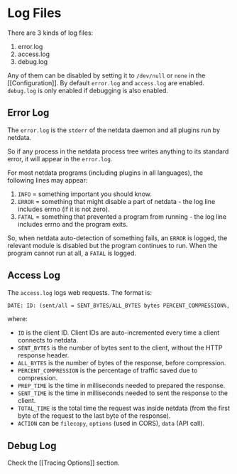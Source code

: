 # Log Files

There are 3 kinds of log files:

1. error.log
2. access.log
3. debug.log

Any of them can be disabled by setting it to `/dev/null` or `none` in the [[Configuration]].
By default `error.log` and `access.log` are enabled. `debug.log` is only enabled if debugging is also enabled.

## Error Log

The `error.log` is the `stderr` of the netdata daemon and all plugins run by netdata.

So if any process in the netdata process tree writes anything to its standard error, it will appear in the `error.log`.

For most netdata programs (including plugins in all languages), the following lines may appear:

1. `INFO` = something important you should know.
2. `ERROR` = something that might disable a part of netdata - the log line includes errno (if it is not zero).
3. `FATAL` = something that prevented a program from running - the log line includes errno and the program exits.

So, when netdata auto-detection of something fails, an `ERROR` is logged, the relevant module is disabled but the program continues to run. When the program cannot run at all, a `FATAL` is logged.


## Access Log

The `access.log` logs web requests. The format is:

```txt
DATE: ID: (sent/all = SENT_BYTES/ALL_BYTES bytes PERCENT_COMPRESSION%, prep/sent/total PREP_TIME/SENT_TIME/TOTAL_TIME ms): ACTION CODE URL
```

where:

 - `ID` is the client ID. Client IDs are auto-incremented every time a client connects to netdata.
 - `SENT_BYTES` is the number of bytes sent to the client, without the HTTP response header.
 - `ALL_BYTES` is the number of bytes of the response, before compression.
 - `PERCENT_COMPRESSION` is the percentage of traffic saved due to compression.
 - `PREP_TIME` is the time in milliseconds needed to prepared the response.
 - `SENT_TIME` is the time in milliseconds needed to sent the response to the client.
 - `TOTAL_TIME` is the total time the request was inside netdata (from the first byte of the request to the last byte of the response).
 - `ACTION` can be `filecopy`, `options` (used in CORS), `data` (API call).

## Debug Log

Check the [[Tracing Options]] section.
